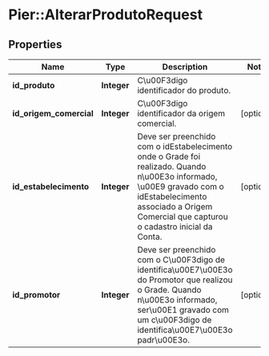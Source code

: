 # Pier::AlterarProdutoRequest

## Properties
Name | Type | Description | Notes
------------ | ------------- | ------------- | -------------
**id_produto** | **Integer** | C\u00F3digo identificador do produto. | 
**id_origem_comercial** | **Integer** | C\u00F3digo identificador da origem comercial. | [optional] 
**id_estabelecimento** | **Integer** | Deve ser preenchido com o idEstabelecimento onde o Grade foi realizado. Quando n\u00E3o informado, \u00E9 gravado com o idEstabelecimento associado a Origem Comercial que capturou o cadastro inicial da Conta. | [optional] 
**id_promotor** | **Integer** | Deve ser preenchido com o C\u00F3digo de identifica\u00E7\u00E3o do Promotor que realizou o Grade. Quando n\u00E3o informado, ser\u00E1 gravado com um c\u00F3digo de identifica\u00E7\u00E3o padr\u00E3o. | [optional] 


